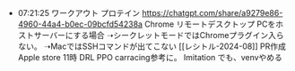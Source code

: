 
- 07:21:25 
	ワークアウト
	プロテイン
	https://chatgpt.com/share/a9279e86-4960-44a4-b0ec-09bcfd54238a
	Chrome リモートデスクトップ
	PCをホストサーバーにする場合
	➝シークレットモードではChromeプラグイン入らない。
	➝MacではSSHコマンドが出てこない
	[[レシトル-2024-08]] PR作成
	Apple store 11時
	DRL PPO carracing参考に。
	Imitation でも、venvやめる